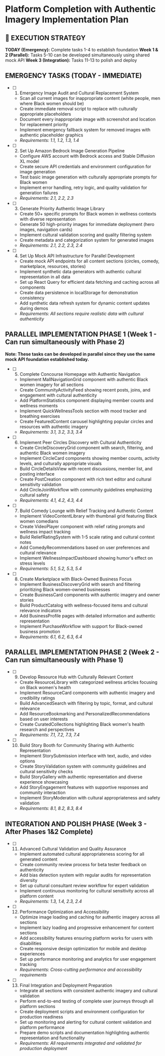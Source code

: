 # Platform Completion with Authentic Imagery Implementation Plan

## 🚀 EXECUTION STRATEGY

**TODAY (Emergency):** Complete tasks 1-4 to establish foundation
**Week 1 & 2 (Parallel):** Tasks 5-10 can be developed simultaneously using shared mock API
**Week 3 (Integration):** Tasks 11-13 to polish and deploy

## EMERGENCY TASKS (TODAY - IMMEDIATE)

- [ ] 1. Emergency Image Audit and Cultural Replacement System
  - Scan all current images for inappropriate content (white people, men where Black women should be)
  - Create immediate removal script to replace with culturally appropriate placeholders
  - Document every inappropriate image with screenshot and location for replacement priority
  - Implement emergency fallback system for removed images with authentic placeholder graphics
  - _Requirements: 1.1, 1.2, 1.3, 1.4_

- [ ] 2. Set Up Amazon Bedrock Image Generation Pipeline
  - Configure AWS account with Bedrock access and Stable Diffusion XL model
  - Create secure API credentials and environment configuration for image generation
  - Test basic image generation with culturally appropriate prompts for Black women
  - Implement error handling, retry logic, and quality validation for generation failures
  - _Requirements: 2.1, 2.2, 2.3_

- [ ] 3. Generate Priority Authentic Image Library
  - Create 50+ specific prompts for Black women in wellness contexts with diverse representation
  - Generate 50 high-priority images for immediate deployment (hero images, navigation cards)
  - Implement cultural validation scoring and quality filtering system
  - Create metadata and categorization system for generated images
  - _Requirements: 2.1, 2.2, 2.3, 2.4_

- [ ] 4. Set Up Mock API Infrastructure for Parallel Development
  - Create mock API endpoints for all content sections (circles, comedy, marketplace, resources, stories)
  - Implement synthetic data generators with authentic cultural representation in all data
  - Set up React Query for efficient data fetching and caching across all components
  - Create data persistence in localStorage for demonstration consistency
  - Add synthetic data refresh system for dynamic content updates during demos
  - _Requirements: All sections require realistic data with cultural authenticity_

## PARALLEL IMPLEMENTATION PHASE 1 (Week 1 - Can run simultaneously with Phase 2)

**Note: These tasks can be developed in parallel since they use the same mock API foundation established today.**

- [ ] 5. Complete Concourse Homepage with Authentic Navigation
  - Implement MallNavigationGrid component with authentic Black women imagery for all sections
  - Create CommunityActivityFeed showing recent posts, joins, and engagement with cultural authenticity
  - Add PlatformStatistics component displaying member counts and wellness moments
  - Implement QuickWellnessTools section with mood tracker and breathing exercises
  - Create FeaturedContent carousel highlighting popular circles and resources with authentic imagery
  - _Requirements: 3.1, 3.2, 3.3, 3.4_

- [ ] 6. Implement Peer Circles Discovery with Cultural Authenticity
  - Create CircleDiscoveryGrid component with search, filtering, and authentic Black women imagery
  - Implement CircleCard components showing member counts, activity levels, and culturally appropriate visuals
  - Build CircleDetailsView with recent discussions, member list, and posting interface
  - Create PostCreation component with rich text editor and cultural sensitivity validation
  - Add CircleJoinWorkflow with community guidelines emphasizing cultural safety
  - _Requirements: 4.1, 4.2, 4.3, 4.4_

- [ ] 7. Build Comedy Lounge with Relief Tracking and Authentic Content
  - Implement VideoContentLibrary with thumbnail grid featuring Black women comedians
  - Create VideoPlayer component with relief rating prompts and wellness impact tracking
  - Build ReliefRatingSystem with 1-5 scale rating and cultural context notes
  - Add ComedyRecommendations based on user preferences and cultural relevance
  - Implement WellnessImpactDashboard showing humor's effect on stress levels
  - _Requirements: 5.1, 5.2, 5.3, 5.4_

- [ ] 8. Create Marketplace with Black-Owned Business Focus
  - Implement BusinessDiscoveryGrid with search and filtering prioritizing Black women-owned businesses
  - Create BusinessCard components with authentic imagery and owner stories
  - Build ProductCatalog with wellness-focused items and cultural relevance indicators
  - Add BusinessProfile pages with detailed information and authentic representation
  - Implement PurchaseWorkflow with support for Black-owned business promotion
  - _Requirements: 6.1, 6.2, 6.3, 6.4_

## PARALLEL IMPLEMENTATION PHASE 2 (Week 2 - Can run simultaneously with Phase 1)

- [ ] 9. Develop Resource Hub with Culturally Relevant Content
  - Create ResourceLibrary with categorized wellness articles focusing on Black women's health
  - Implement ResourceCard components with authentic imagery and credibility ratings
  - Build AdvancedSearch with filtering by topic, format, and cultural relevance
  - Add ResourceBookmarking and PersonalizedRecommendations based on user interests
  - Create CuratedCollections highlighting Black women's health research and perspectives
  - _Requirements: 7.1, 7.2, 7.3, 7.4_

- [ ] 10. Build Story Booth for Community Sharing with Authentic Representation
  - Implement StorySubmission interface with text, audio, and video options
  - Create StoryValidation system with community guidelines and cultural sensitivity checks
  - Build StoryGallery with authentic representation and diverse experience showcasing
  - Add StoryEngagement features with supportive responses and community interaction
  - Implement StoryModeration with cultural appropriateness and safety validation
  - _Requirements: 8.1, 8.2, 8.3, 8.4_

## INTEGRATION AND POLISH PHASE (Week 3 - After Phases 1&2 Complete)

- [ ] 11. Advanced Cultural Validation and Quality Assurance
  - Implement automated cultural appropriateness scoring for all generated content
  - Create community review process for beta tester feedback on authenticity
  - Add bias detection system with regular audits for representation diversity
  - Set up cultural consultant review workflow for expert validation
  - Implement continuous monitoring for cultural sensitivity across all platform content
  - _Requirements: 1.3, 1.4, 2.3, 2.4_

- [ ] 12. Performance Optimization and Accessibility
  - Optimize image loading and caching for authentic imagery across all sections
  - Implement lazy loading and progressive enhancement for content sections
  - Add accessibility features ensuring platform works for users with disabilities
  - Create responsive design optimization for mobile and desktop experiences
  - Set up performance monitoring and analytics for user engagement tracking
  - _Requirements: Cross-cutting performance and accessibility requirements_

- [ ] 13. Final Integration and Deployment Preparation
  - Integrate all sections with consistent authentic imagery and cultural validation
  - Perform end-to-end testing of complete user journeys through all platform sections
  - Create deployment scripts and environment configuration for production readiness
  - Set up monitoring and alerting for cultural content validation and platform performance
  - Prepare demo scripts and documentation highlighting authentic representation and functionality
  - _Requirements: All requirements integrated and validated for production deployment_